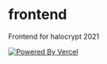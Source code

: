 # frontend

Frontend for halocrypt 2021

[![Powered By Vercel](https://h2.halocrypt.com/powered-by-vercel.svg)](https://vercel.com?utm_source=halocrypt&utm_campaign=oss)
